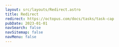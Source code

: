 ```yaml
---
layout: src/layouts/Redirect.astro
title: Redirect
redirect: https://octopus.com/docs/tasks/task-cap
pubDate: 2023-01-01
navSearch: false
navSitemap: false
navMenu: false
---
```

